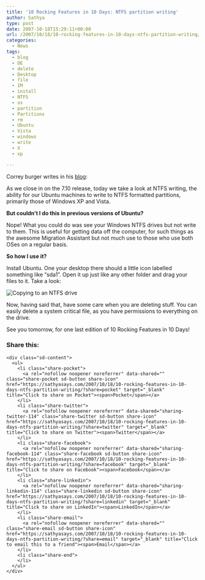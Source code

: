 ```yaml
---
title: '10 Rocking Features in 10 Days: NTFS partition writing'
author: Sathya
type: post
date: 2007-10-18T15:29:11+00:00
url: /2007/10/18/10-rocking-features-in-10-days-ntfs-partition-writing/
categories:
  - News
tags:
  - blog
  - DE
  - delete
  - Desktop
  - file
  - IM
  - install
  - NTFS
  - os
  - partition
  - Partitions
  - rm
  - Ubuntu
  - Vista
  - windows
  - write
  - X
  - xp

---
```

Correy burger writes in his [blog][1]:

As we close in on the 7.10 release, today we take a look at NTFS writing, the ability for our Ubuntu machines to write to NTFS formatted partitions, primarily those of Windows XP and Vista.

**But couldn’t I do this in previous versions of Ubuntu?**

Nope! What you could do was see your Windows NTFS drives but not write to them. This is useful for getting data off the computer, for such things as the awesome Migration Assistant but not much use to those who use both OSes on a regular basis.

**So how I use it?**

Install Ubuntu. One your desktop there should a little icon labelled something like “sda1”. Open it up just like any other folder and drag your files to it. Take a look:

<img src="https://i2.wp.com/fridge.ubuntu.com/files/images/ntfs-writing.preview.png?w=740" alt="Copying to an NTFS drive" data-recalc-dims="1" />

Now, having said that, have some care when you are deleting stuff. You can easily delete a system critical file, as you have permissions to everything on the drive.

See you tomorrow, for one last edition of 10 Rocking Features in 10 Days!

<div class="sharedaddy sd-sharing-enabled">
  <div class="robots-nocontent sd-block sd-social sd-social-icon-text sd-sharing">
    <h3 class="sd-title">
      Share this:
    </h3>
    
    <div class="sd-content">
      <ul>
        <li class="share-pocket">
          <a rel="nofollow noopener noreferrer" data-shared="" class="share-pocket sd-button share-icon" href="https://sathyasays.com/2007/10/18/10-rocking-features-in-10-days-ntfs-partition-writing/?share=pocket" target="_blank" title="Click to share on Pocket"><span>Pocket</span></a>
        </li>
        <li class="share-twitter">
          <a rel="nofollow noopener noreferrer" data-shared="sharing-twitter-114" class="share-twitter sd-button share-icon" href="https://sathyasays.com/2007/10/18/10-rocking-features-in-10-days-ntfs-partition-writing/?share=twitter" target="_blank" title="Click to share on Twitter"><span>Twitter</span></a>
        </li>
        <li class="share-facebook">
          <a rel="nofollow noopener noreferrer" data-shared="sharing-facebook-114" class="share-facebook sd-button share-icon" href="https://sathyasays.com/2007/10/18/10-rocking-features-in-10-days-ntfs-partition-writing/?share=facebook" target="_blank" title="Click to share on Facebook"><span>Facebook</span></a>
        </li>
        <li class="share-linkedin">
          <a rel="nofollow noopener noreferrer" data-shared="sharing-linkedin-114" class="share-linkedin sd-button share-icon" href="https://sathyasays.com/2007/10/18/10-rocking-features-in-10-days-ntfs-partition-writing/?share=linkedin" target="_blank" title="Click to share on LinkedIn"><span>LinkedIn</span></a>
        </li>
        <li class="share-email">
          <a rel="nofollow noopener noreferrer" data-shared="" class="share-email sd-button share-icon" href="https://sathyasays.com/2007/10/18/10-rocking-features-in-10-days-ntfs-partition-writing/?share=email" target="_blank" title="Click to email this to a friend"><span>Email</span></a>
        </li>
        <li class="share-end">
        </li>
      </ul>
    </div>
  </div>
</div>

 [1]: http://fridge.ubuntu.com/node/1178
